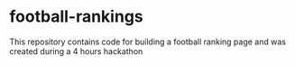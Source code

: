 # football-rankings
This repository contains code for building a football ranking page and was created during a 4 hours hackathon
